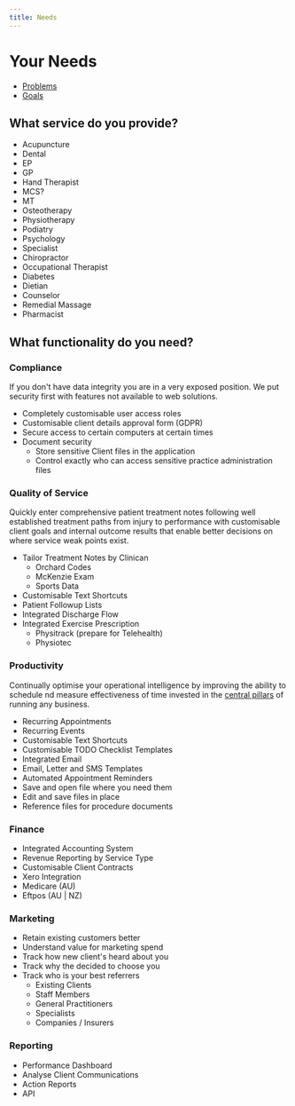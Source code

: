 ```yaml
---
title: Needs
---
```


# Your Needs

- [Problems](./problems)
- [Goals](./goals)

## What service do you provide?

- Acupuncture
- Dental
- EP
- GP
- Hand Therapist
- MCS?
- MT
- Osteotherapy
- Physiotherapy
- Podiatry
- Psychology
- Specialist
- Chiropractor
- Occupational Therapist
- Diabetes
- Dietian
- Counselor
- Remedial Massage
- Pharmacist

## What functionality do you need?

### Compliance

If you don't have data integrity you are in a very exposed position. We put security first with features not available to web solutions.

- Completely customisable user access roles
- Customisable client details approval form (GDPR)
- Secure access to certain computers at certain times
- Document security
  - Store sensitive Client files in the application
  - Control exactly who can access sensitive practice administration files

### Quality of Service

Quickly enter comprehensive patient treatment notes following well established treatment paths from injury to performance with customisable client goals and internal outcome results that enable better decisions on where service weak points exist.

- Tailor Treatment Notes by Clinican
  - Orchard Codes
  - McKenzie Exam
  - Sports Data
- Customisable Text Shortcuts
- Patient Followup Lists
- Integrated Discharge Flow
- Integrated Exercise Prescription
  - Physitrack (prepare for Telehealth)
  - Physiotec

### Productivity

Continually optimise your operational intelligence by improving the ability to schedule nd measure effectiveness of time invested in the [central pillars](../../business-administration) of running any business.

- Recurring Appointments
- Recurring Events
- Customisable Text Shortcuts
- Customisable TODO Checklist Templates
- Integrated Email
- Email, Letter and SMS Templates
- Automated Appointment Reminders
- Save and open file where you need them
- Edit and save files in place
- Reference files for procedure documents

### Finance

- Integrated Accounting System
- Revenue Reporting by Service Type
- Customisable Client Contracts
- Xero Integration
- Medicare (AU)
- Eftpos (AU | NZ)

### Marketing

- Retain existing customers better
- Understand value for marketing spend
- Track how new client's heard about you
- Track why the decided to choose you
- Track who is your best referrers
  - Existing Clients
  - Staff Members
  - General Practitioners
  - Specialists
  - Companies / Insurers

### Reporting

- Performance Dashboard
- Analyse Client Communications
- Action Reports
- API

